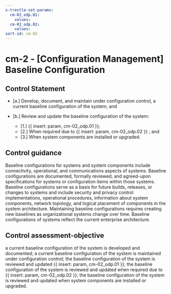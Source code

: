 ```yaml
---
x-trestle-set-params:
  cm-02_odp.01:
    values:
  cm-02_odp.02:
    values:
sort-id: cm-02
---
```


# cm-2 - \[Configuration Management\] Baseline Configuration

## Control Statement

- \[a.\] Develop, document, and maintain under configuration control, a current baseline configuration of the system; and

- \[b.\] Review and update the baseline configuration of the system:

  - \[1.\] {{ insert: param, cm-02_odp.01 }};
  - \[2.\] When required due to {{ insert: param, cm-02_odp.02 }} ; and
  - \[3.\] When system components are installed or upgraded.

## Control guidance

Baseline configurations for systems and system components include connectivity, operational, and communications aspects of systems. Baseline configurations are documented, formally reviewed, and agreed-upon specifications for systems or configuration items within those systems. Baseline configurations serve as a basis for future builds, releases, or changes to systems and include security and privacy control implementations, operational procedures, information about system components, network topology, and logical placement of components in the system architecture. Maintaining baseline configurations requires creating new baselines as organizational systems change over time. Baseline configurations of systems reflect the current enterprise architecture.

## Control assessment-objective

a current baseline configuration of the system is developed and documented;
a current baseline configuration of the system is maintained under configuration control;
the baseline configuration of the system is reviewed and updated {{ insert: param, cm-02_odp.01 }};
the baseline configuration of the system is reviewed and updated when required due to {{ insert: param, cm-02_odp.02 }};
the baseline configuration of the system is reviewed and updated when system components are installed or upgraded.
